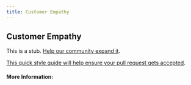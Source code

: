 ```yaml
---
title: Customer Empathy
---
```


## Customer Empathy

This is a stub. [Help our community expand it](https://github.com/freeCodeCamp/guide-articles/tree/master/articles/Design/Product-Design/Customer-Empathy/index.md).

[This quick style guide will help ensure your pull request gets accepted](https://github.com/freeCodeCamp/guide-articles/blob/master/README.md).

<!-- The article goes here, in GitHub-flavored Markdown. Feel free to add YouTube videos, images, and CodePen/JSBin embeds  -->

#### More Information:
<!-- Please add any articles you think might be helpful to read before writing the article -->


